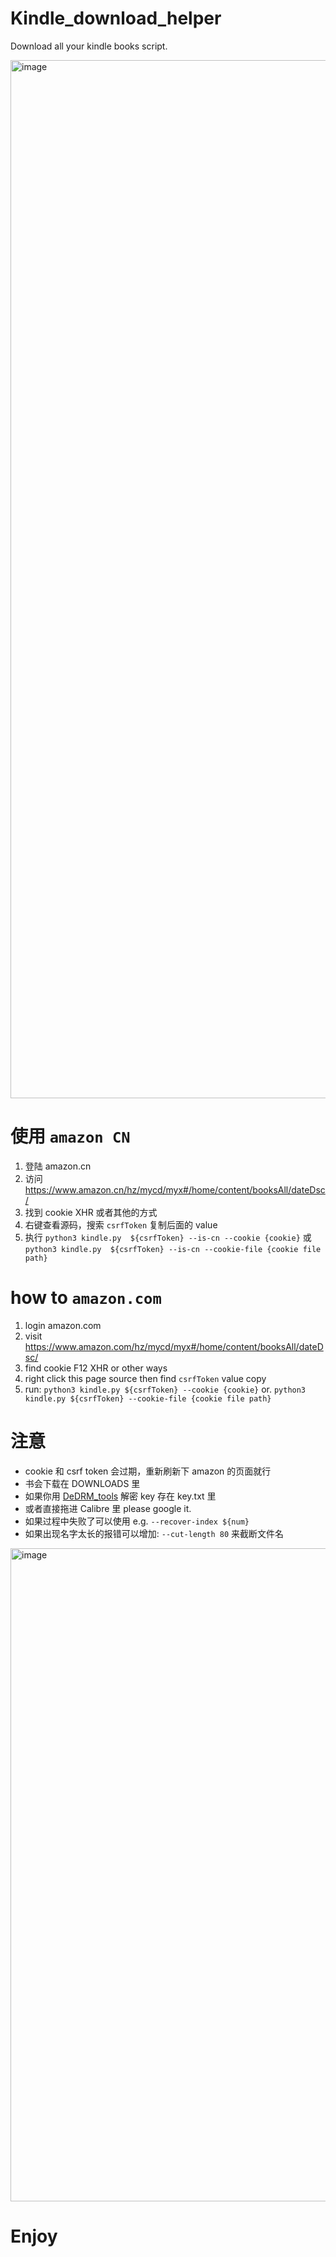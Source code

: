 # Kindle_download_helper
Download all your kindle books script.


<img width="1661" alt="image" src="https://user-images.githubusercontent.com/15976103/172113700-7be0ae1f-1aae-4b50-8377-13047c63411b.png">


# 使用 `amazon CN`

1. 登陆 amazon.cn
2. 访问 https://www.amazon.cn/hz/mycd/myx#/home/content/booksAll/dateDsc/
3. 找到 cookie XHR 或者其他的方式
4. 右键查看源码，搜索 `csrfToken` 复制后面的 value
5. 执行 `python3 kindle.py  ${csrfToken} --is-cn --cookie {cookie}` 或 `python3 kindle.py  ${csrfToken} --is-cn --cookie-file {cookie file path}`

# how to `amazon.com`
1. login amazon.com
2. visit https://www.amazon.com/hz/mycd/myx#/home/content/booksAll/dateDsc/ 
3. find cookie F12 XHR or other ways
4. right click this page source then find `csrfToken` value copy
5. run: `python3 kindle.py ${csrfToken} --cookie {cookie}` or. `python3 kindle.py ${csrfToken} --cookie-file {cookie file path}`


# 注意
- cookie 和 csrf token 会过期，重新刷新下 amazon 的页面就行 
- 书会下载在 DOWNLOADS 里
- 如果你用 [DeDRM_tools](https://github.com/apprenticeharper/DeDRM_tools) 解密 key 存在 key.txt 里 
- 或者直接拖进 Calibre 里 please google it.
- 如果过程中失败了可以使用 e.g. `--recover-index ${num}`
- 如果出现名字太长的报错可以增加: `--cut-length 80` 来截断文件名

<img width="1045" alt="image" src="https://user-images.githubusercontent.com/15976103/172113475-92862b57-bb39-4cd7-84d5-6bc428172bc4.png">


# Enjoy
